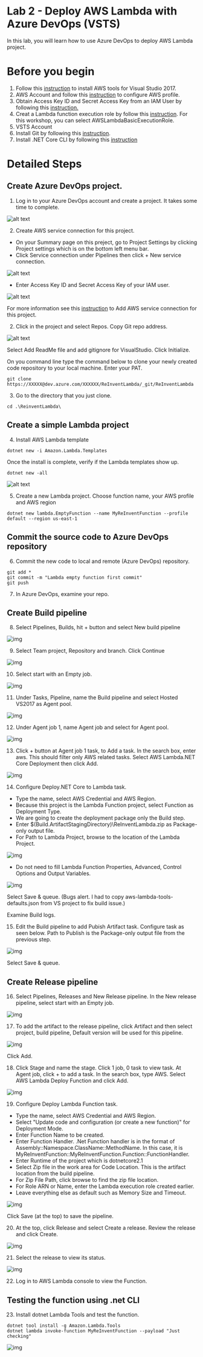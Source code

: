 # Lab 2 - Deploy AWS Lambda with Azure DevOps (VSTS)

In this lab, you will learn how to use Azure DevOps to deploy AWS Lambda project.  



# Before you begin
1. Follow this [instruction](https://docs.aws.amazon.com/vsts/latest/userguide/getting-started.html#install-the-aws-tools-for-vsts-extension) to install AWS tools for Visual Studio 2017.
2. AWS Account and follow this [instruction](https://docs.aws.amazon.com/cli/latest/userguide/cli-chap-getting-started.html) to configure AWS profile.
3. Obtain Access Key ID and Secret Access Key from an IAM User by following this [instruction.](https://docs.aws.amazon.com/IAM/latest/UserGuide/id_users_create.html)
4. Creat a Lambda function execution role by follow this [instruction](https://docs.aws.amazon.com/lambda/latest/dg/with-userapp-walkthrough-custom-events-create-iam-role.html). For this workshop, you can select AWSLambdaBasicExecutionRole.
4. VSTS Account
5. Install Git by following this [instruction](https://git-scm.com/book/en/v2/Getting-Started-Installing-Git).
6. Install .NET Core CLI by following this [instruction](https://www.microsoft.com/net/download)


# Detailed Steps
## Create Azure DevOps project.
1. Log in to your Azure DevOps account and create a project. It takes some time to complete.  

![alt text](../images/vsts1.png "VSTS Project")

2. Create AWS service connection for this project. 
- On your Summary page on this preject, go to Project Settings by clicking Project settings which is on the bottom left menu bar. 
- Click Service connection under Pipelines then click + New service connection.

![alt text](../images/vsts21.png "VSTS Project")

- Enter Access Key ID and Secret Access Key of your IAM user.

![alt text](../images/vsts22.png "VSTS Project")


For more information see this [instruction](https://docs.aws.amazon.com/vsts/latest/userguide/getting-started.html#set-up-aws-credentials-for-the-aws-tools-for-vsts) to Add AWS service connection for this project.

2. Click in the project and select Repos. Copy Git repo address.  

![alt text](../images/vsts2.png "Git Repo")

Select Add ReadMe file and add gitignore for VisualStudio.  Click Initialize.

On you command line type the command below to clone your newly created code repository to your local machine. Enter your PAT.

```
git clone https://XXXXX@dev.azure.com/XXXXXX/ReInventLambda/_git/ReInventLambda
```

3. Go to the directory that you just clone.

```
cd .\ReinventLambda\
```
## Create a simple Lambda project
4. Install AWS Lambda template 

```
dotnet new -i Amazon.Lambda.Templates
```

Once the install is complete, verify if the Lambda templates show up.

```
dotnet new -all
```

![alt text](../images/vsts3.png "Dotnet new")

5. Create a new Lambda project. Choose function name, your AWS profile and AWS region

```
dotnet new lambda.EmptyFunction --name MyReInventFunction --profile default --region us-east-1
```
## Commit the source code to Azure DevOps repository
6. Commit the new code to local and remote (Azure DevOps) repository.

```
git add *
git commit -m "Lambda empty function first commit"
git push
```

7. In Azure DevOps, examine your repo.

## Create Build pipeline

8. Select Pipelines, Builds, hit + button and select New build pipeline

![img](../images/vsts6.png)

9. Select Team project, Repository and branch. Click Continue

![img](../images/vsts7.png)

10. Select start with an Empty job.

![img](../images/vsts11.png)

11. Under Tasks, Pipeline, name the Build pipeline and select Hosted VS2017 as Agent pool.  

![img](../images/vsts8.png)

12. Under Agent job 1, name Agent job and select <inherit from pipeline> for Agent pool.

![img](../images/vsts9.png)

13. Click + button at Agent job 1 task, to Add a task. In the search box, enter aws. This should filter only AWS related tasks. Select AWS Lambda.NET Core Deployment then click Add.

![img](../images/vsts10.png)

14. Configure Deploy.NET Core to Lambda task. 
- Type the name, select AWS Credential and AWS Region. 
- Because this project is the Lambda Function project, select Function as Deployment Type. 
- We are going to create the deployment package only the Build step.  
- Enter $(Build.ArtifactStagingDirectory)\ReInventLambda.zip as Package-only output file. 
- For Path to Lambda Project, browse to the location of the Lambda Project.

![img](../images/vsts23.png)

- Do not need to fill Lambda Function Properties, Advanced, Control Options and Output Variables.

![img](../images/vsts12.png)

Select Save & queue.  (Bugs alert.  I had to copy aws-lambda-tools-defaults.json from VS project to fix build issue.)

Examine Build logs.

15. Edit the Build pipeline to add Pubish Artifact task. Configure task as seen below.  Path to Publish is the Package-only output file from the previous step.

![img](../images/vsts13.png)

Select Save & queue. 

## Create Release pipeline

16. Select Pipelines, Releases and New Release pipeline. In the New release pipeline, select start with an Empty job.

![img](../images/vsts14.png)

17. To add the artifact to the release pipeline, click Artifact and then select project, build pipeline, Default version will be used for this pipeline. 

![img](../images/vsts15.png)

Click Add.

18. Click Stage and name the stage. Click 1 job, 0 task to view task. At Agent job, click + to add a task. In the search box, type AWS. Select AWS Lambda Deploy Function and click Add.

![img](../images/vsts16.png)

19. Configure Deploy Lambda Function task.
- Type the name, select AWS Credential and AWS Region.
- Select "Update code and configuration (or create a new function)" for Deployment Mode.
- Enter Function Name to be created.
- Enter Function Handler. .Net Function handler is in the format of Assembly::Namespace.ClassName::MethodName.  In this case, it is MyReInventFunction::MyReInventFunction.Function::FunctionHandler.
- Enter Runtime of the project which is dotnetcore2.1
- Select Zip file in the work area for Code Location.  This is the artifact location from the build pipeline.
- For Zip File Path, click browse to find the zip file location.
- For Role ARN or Name, enter the Lambda execution role created earlier.
- Leave everything else as default such as Memory Size and Timeout.

![img](../images/vsts17.png)

Click Save (at the top) to save the pipeline.

20. At the top, click Release and select Create a release. Review the release and click Create.

![img](../images/vsts18.png)

21. Select the release to view its status.  

![img](../images/vsts19.png)

22. Log in to AWS Lambda console to view the Function.



## Testing the function using .net CLI
23. Install dotnet Lambda Tools and test the function.

```
dotnet tool install -g Amazon.Lambda.Tools
dotnet lambda invoke-function MyReInventFunction --payload "Just checking"
```

![img](../images/vsts20.png)